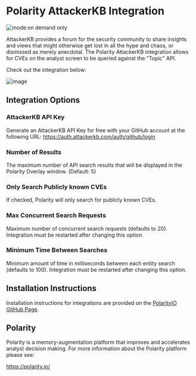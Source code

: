 # Polarity AttackerKB Integration

![mode:on demand only](https://img.shields.io/badge/mode-on%20demand%20only-blue.svg)

AttackerKB provides a forum for the security community to share insights and views that might otherwise get lost in all the hype and chaos, or dismissed as merely anecdotal.  The Polarity AttackerKB integration allows for CVEs on the analyst screen to be queried against the "Topic" API.

Check out the integration below: 

![image](https://user-images.githubusercontent.com/22529325/97224915-3d943600-17a8-11eb-8465-ad5cff0d8502.png)

## Integration Options

### AttackerKB API Key
Generate an AttackerKB API Key for free with your GitHub account at the following URL:
https://auth.attackerkb.com/auth/github/login

### Number of Results

The maximum number of API search results that will be displayed in the Polarity Overlay window. (Default: 5)

### Only Search Publicly known CVEs

If checked, Polarity will only search for publicly known CVEs.

### Max Concurrent Search Requests

Maximum number of concurrent search requests (defaults to 20). Integration must be restarted after changing this option.

### Minimum Time Between Searches

Minimum amount of time in milliseconds between each entity search (defaults to 100). Integration must be restarted after changing this option.

## Installation Instructions

Installation instructions for integrations are provided on the [PolarityIO GitHub Page](https://polarityio.github.io/).

## Polarity

Polarity is a memory-augmentation platform that improves and accelerates analyst decision making.  For more information about the Polarity platform please see:

https://polarity.io/
